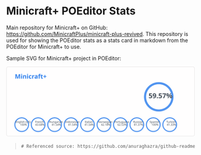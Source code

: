 # Minicraft+ POEditor Stats

Main repository for Minicraft+ on GitHub: https://github.com/MinicraftPlus/minicraft-plus-revived.
This repository is used for showing the POEditor stats as a stats card in markdown from the POEditor for Minicraft+ to use.

Sample SVG for Minicraft+ project in POEditor:

[![Minicraft+ POEditor Stats](docs/poeditor_stats.svg)](https://poeditor.com/join/project/xvtwoWhNXe)

> ```diff
> # Referenced source: https://github.com/anuraghazra/github-readme-stats
> ```
